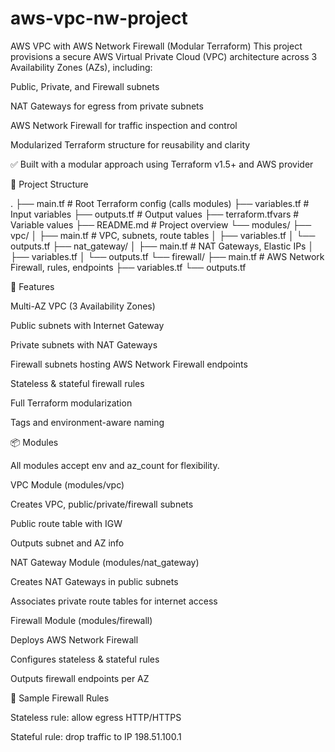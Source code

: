 # aws-vpc-nw-project

AWS VPC with AWS Network Firewall (Modular Terraform)
This project provisions a secure AWS Virtual Private Cloud (VPC) architecture across 3 Availability Zones (AZs), including:

Public, Private, and Firewall subnets

NAT Gateways for egress from private subnets

AWS Network Firewall for traffic inspection and control

Modularized Terraform structure for reusability and clarity

✅ Built with a modular approach using Terraform v1.5+ and AWS provider

📁 Project Structure

.
├── main.tf # Root Terraform config (calls modules)
├── variables.tf # Input variables
├── outputs.tf # Output values
├── terraform.tfvars # Variable values
├── README.md # Project overview
└── modules/
├── vpc/
│ ├── main.tf # VPC, subnets, route tables
│ ├── variables.tf
│ └── outputs.tf
├── nat_gateway/
│ ├── main.tf # NAT Gateways, Elastic IPs
│ ├── variables.tf
│ └── outputs.tf
└── firewall/
├── main.tf # AWS Network Firewall, rules, endpoints
├── variables.tf
└── outputs.tf

🚀 Features

Multi-AZ VPC (3 Availability Zones)

Public subnets with Internet Gateway

Private subnets with NAT Gateways

Firewall subnets hosting AWS Network Firewall endpoints

Stateless & stateful firewall rules

Full Terraform modularization

Tags and environment-aware naming

📦 Modules

All modules accept env and az_count for flexibility.

VPC Module (modules/vpc)

Creates VPC, public/private/firewall subnets

Public route table with IGW

Outputs subnet and AZ info

NAT Gateway Module (modules/nat_gateway)

Creates NAT Gateways in public subnets

Associates private route tables for internet access

Firewall Module (modules/firewall)

Deploys AWS Network Firewall

Configures stateless & stateful rules

Outputs firewall endpoints per AZ

📘 Sample Firewall Rules

Stateless rule: allow egress HTTP/HTTPS

Stateful rule: drop traffic to IP 198.51.100.1
